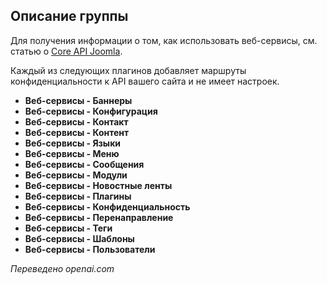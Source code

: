 <!-- Filename: Chunk4x:Extensions_Plugin_Manager_Edit_Web_Services_Group / Display title: Группа Веб-Сервисов -->

## Описание группы

Для получения информации о том, как использовать веб-сервисы, см. статью о [Core API Joomla](https://docs.joomla.org/J4.x:Joomla_Core_APIs).

Каждый из следующих плагинов добавляет маршруты конфиденциальности к API вашего сайта и не имеет настроек.

- **Веб-сервисы - Баннеры**
- **Веб-сервисы - Конфигурация**
- **Веб-сервисы - Контакт**
- **Веб-сервисы - Контент**
- **Веб-сервисы - Языки**
- **Веб-сервисы - Меню**
- **Веб-сервисы - Сообщения**
- **Веб-сервисы - Модули**
- **Веб-сервисы - Новостные ленты**
- **Веб-сервисы - Плагины**
- **Веб-сервисы - Конфиденциальность**
- **Веб-сервисы - Перенаправление**
- **Веб-сервисы - Теги**
- **Веб-сервисы - Шаблоны**
- **Веб-сервисы - Пользователи**

*Переведено openai.com*

